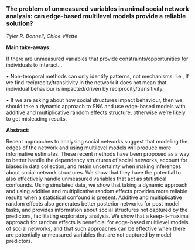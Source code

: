 
### The problem of unmeasured variables in animal social network analysis: can edge-based multilevel models provide a reliable solution?

*Tyler R. Bonnell, Chloe Vilette*


**Main take-aways:**

If there are unmeasured variables that provide constraints/opportunities for individuals to interact…

•	Non-temporal methods can only identify patterns, not mechanisms. I.e., If we find reciprocity/transitivity in the network it does not mean that individual behaviour is impacted/driven by reciprocity/transitivity.

•	If we are asking about how social structures impact behaviour, then we should take a dynamic approach to SNA and use edge-based models with additive and multiplicative random effects structure, otherwise we’re likely to get misleading results.


**Abstract:**

Recent approaches to analysing social networks suggest that modeling the edges of the network and using multilevel models will produce more informative estimates. These recent methods have been proposed as a way to better handle the dependency structures of social networks, account for biases in data collection, and retain uncertainty when making inferences about social network structures. We show that they have the potential to also effectively handle unmeasured variables that act as statistical confounds. Using simulated data, we show that taking a dynamic approach and using additive and multiplicative random effects provides more reliable results when a statistical confound is present. Additive and multiplicative random effects also generates better posterior networks for post model tasks, and provides information about social structures not captured by the predictors, facilitating exploratory analysis. We show that a keep-it-maximal approach for random effects is beneficial for edge-based multilevel models of social networks, and that such approaches can be effective when there are potentially unmeasured variables that are not captured by model predictors. 
